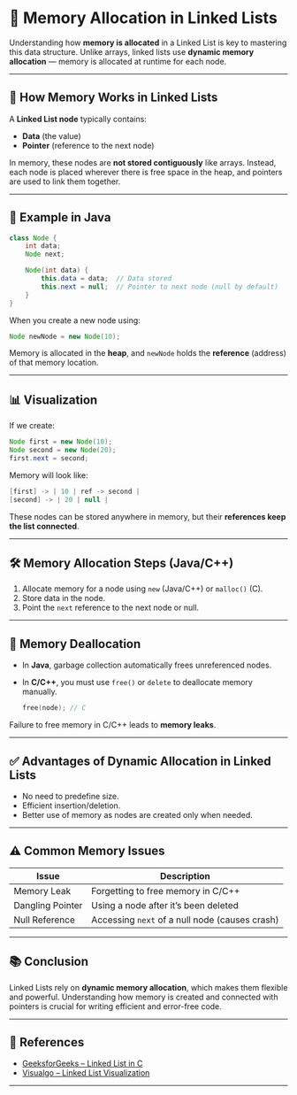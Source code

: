 # 🔗 Memory Allocation in Linked Lists

Understanding how **memory is allocated** in a Linked List is key to mastering this data structure. Unlike arrays, linked lists use **dynamic memory allocation** — memory is allocated at runtime for each node.

---

## 🧠 How Memory Works in Linked Lists

A **Linked List node** typically contains:

- **Data** (the value)
- **Pointer** (reference to the next node)

In memory, these nodes are **not stored contiguously** like arrays. Instead, each node is placed wherever there is free space in the heap, and pointers are used to link them together.

---

## 🧩 Example in Java

```java
class Node {
    int data;
    Node next;

    Node(int data) {
        this.data = data;  // Data stored
        this.next = null;  // Pointer to next node (null by default)
    }
}
```

When you create a new node using:

```java
Node newNode = new Node(10);
```

Memory is allocated in the **heap**, and `newNode` holds the **reference** (address) of that memory location.

---

## 📊 Visualization

If we create:

```java
Node first = new Node(10);
Node second = new Node(20);
first.next = second;
```

Memory will look like:

```java
[first] -> | 10 | ref -> second |
[second] -> | 20 | null |
```

These nodes can be stored anywhere in memory, but their **references keep the list connected**.

---

## 🛠️ Memory Allocation Steps (Java/C++)

1. Allocate memory for a node using `new` (Java/C++) or `malloc()` (C).
2. Store data in the node.
3. Point the `next` reference to the next node or null.

---

## 🧹 Memory Deallocation

- In **Java**, garbage collection automatically frees unreferenced nodes.
- In **C/C++**, you must use `free()` or `delete` to deallocate memory manually.

  ```c
  free(node); // C
  ```

Failure to free memory in C/C++ leads to **memory leaks**.

---

## ✅ Advantages of Dynamic Allocation in Linked Lists

- No need to predefine size.
- Efficient insertion/deletion.
- Better use of memory as nodes are created only when needed.

---

## ⚠️ Common Memory Issues

| Issue            | Description                                    |
| ---------------- | ---------------------------------------------- |
| Memory Leak      | Forgetting to free memory in C/C++             |
| Dangling Pointer | Using a node after it’s been deleted           |
| Null Reference   | Accessing `next` of a null node (causes crash) |

---

## 📚 Conclusion

Linked Lists rely on **dynamic memory allocation**, which makes them flexible and powerful. Understanding how memory is created and connected with pointers is crucial for writing efficient and error-free code.

---

## 📖 References

- [GeeksforGeeks – Linked List in C](https://www.geeksforgeeks.org/linked-list-set-1-introduction/)
- [Visualgo – Linked List Visualization](https://visualgo.net/en/list)

---
